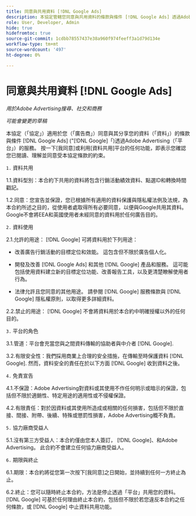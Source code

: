 ```yaml
---
title: 同意與共用資料 [!DNL Google Ads]
description: 本協定管轄您同意與共用資料的條款與條件 [!DNL Google Ads] 透過Adobe Advertising的服務。
role: User, Developer, Admin
hide: true
hidefromtoc: true
source-git-commit: 1cdbb78557437e38a960f974feeff3a1d79d134e
workflow-type: tm+mt
source-wordcount: '497'
ht-degree: 0%

---
```


# 同意與共用資料 [!DNL Google Ads]

<!-- In TOC, but hidden from TOC and both external and internal search -->

*用於Adobe Advertising搜尋、社交和商務*

*可能會變更的草稿*

<!-- *Last updated: March 1, 2024* -->

本協定（「協定」）適用於您（「廣告商」）同意與其分享您的資料（「資料」）的條款與條件 [!DNL Google Ads] (&quot;[!DNL Google]「)透過Adobe Advertising（「平台」）的服務。 按一下[我同意]或利用[資料共用]平台的任何功能，即表示您確認您已閱讀、理解並同意受本協定條款的約束。

`1.` 資料共用

1.1.資料型別：本合約下共用的資料將包含行銷活動績效資料、點選ID和轉換時間戳記。

1.2.同意：您宣告並保證，您已根據所有適用的資料保護與隱私權法例及法規，為本合約所述之目的，從使用者處取得所有必要同意，以便與Google共用其資料。 Google不會將EEA和英國使用者未經同意的資料用於任何廣告目的。

`2.` 資料使用

2.1.允許的用途： [!DNL Google] 可將資料用於下列用途：

* 改善廣告行銷活動的目標定位和效能。 這包含但不限於廣告個人化。

* 開發及改善 [!DNL Google Ads] 和其他 [!DNL Google] 產品和服務。 這可能包括使用資料建立新的目標定位功能、改善報告工具，以及更清楚瞭解使用者行為。

* 法律允許且您同意的其他用途。 請參閱 [!DNL Google] 服務條款與 [!DNL Google] 隱私權原則，以取得更多詳細資料。

2.2.禁止的用途： [!DNL Google] 不會將資料用於本合約中明確授權以外的任何目的。

`3.` 平台的角色

3.1.管道：平台會充當您與之間資料傳輸的協助者與中介者 [!DNL Google].

3.2.有限安全性：我們採用商業上合理的安全措施，在傳輸至時保護資料 [!DNL Google]. 然而，資料安全的責任在於以下方面 [!DNL Google] 收到資料之後。

`4.` 免責宣告

4.1.不保證：Adobe Advertising對資料或其使用不作任何明示或暗示的保證，包括但不限於適銷性、特定用途的適用性或不侵權保證。

4.2.有限責任：對於因資料或其使用所造成或相關的任何損害，包括但不限於直接、間接、附帶、後續、特殊或懲罰性損害，Adobe Advertising概不負責。

`5.` 協力廠商受益人

5.1.沒有第三方受益人：本合約僅由您本人簽訂， [!DNL Google]、和Adobe Advertising。 此合約不會建立任何協力廠商受益人。

`6.` 期限與終止

6.1.期限：本合約將從您第一次按下[我同意]之日開始，並持續到任何一方終止為止。

6.2.終止：您可以隨時終止本合約，方法是停止透過「平台」共用您的資料。 [!DNL Google] 可基於任何理由終止本合約，包括但不限於若您違反本合約之任何條款，或 [!DNL Google] 中止資料共用功能。

